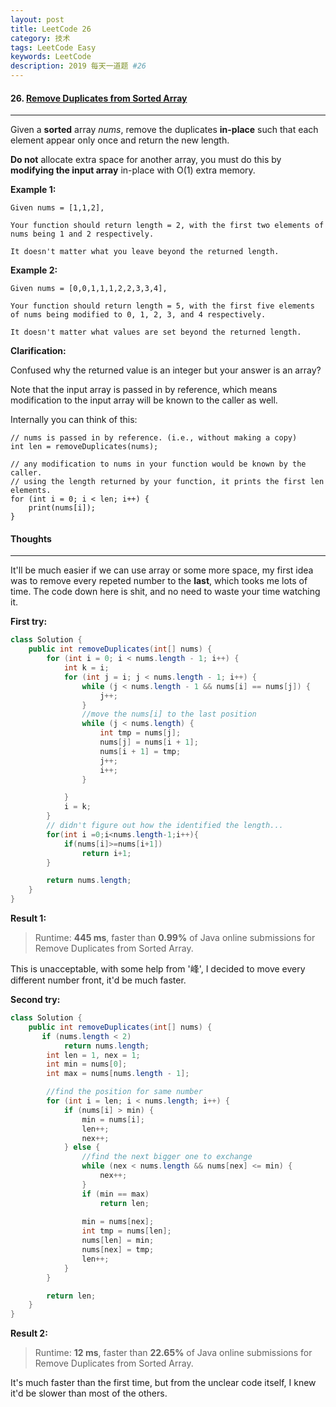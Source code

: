 ```yaml
---
layout: post
title: LeetCode 26
category: 技术
tags: LeetCode Easy
keywords: LeetCode
description: 2019 每天一道题 #26
---
```


#### 26. [Remove Duplicates from Sorted Array](https://leetcode.com/problems/remove-duplicates-from-sorted-array/)
---
Given a **sorted** array *nums*, remove the duplicates **in-place** such that each element appear only once and return the new length.

**Do not** allocate extra space for another array, you must do this by **modifying the input array** in-place with O(1) extra memory.

**Example 1:**
```
Given nums = [1,1,2],

Your function should return length = 2, with the first two elements of nums being 1 and 2 respectively.

It doesn't matter what you leave beyond the returned length.
```
**Example 2:**
```
Given nums = [0,0,1,1,1,2,2,3,3,4],

Your function should return length = 5, with the first five elements of nums being modified to 0, 1, 2, 3, and 4 respectively.

It doesn't matter what values are set beyond the returned length.
```
**Clarification:**

Confused why the returned value is an integer but your answer is an array?

Note that the input array is passed in by reference, which means modification to the input array will be known to the caller as well.

Internally you can think of this:
```
// nums is passed in by reference. (i.e., without making a copy)
int len = removeDuplicates(nums);

// any modification to nums in your function would be known by the caller.
// using the length returned by your function, it prints the first len elements.
for (int i = 0; i < len; i++) {
    print(nums[i]);
}
```

#### Thoughts
---
It'll be much easier if we can use array or some more space, my first idea was to remove every repeted number to the **last**, which tooks me lots of time. The code down here is shit, and no need to waste your time watching it.

**First try:**
```Java
class Solution {
    public int removeDuplicates(int[] nums) {
        for (int i = 0; i < nums.length - 1; i++) {
            int k = i;
            for (int j = i; j < nums.length - 1; i++) {
                while (j < nums.length - 1 && nums[i] == nums[j]) {
                    j++;
                }
                //move the nums[i] to the last position
                while (j < nums.length) {
                    int tmp = nums[j];
                    nums[j] = nums[i + 1];
                    nums[i + 1] = tmp;
                    j++;
                    i++;
                }

            }
            i = k;
        }
        // didn't figure out how the identified the length...
        for(int i =0;i<nums.length-1;i++){
            if(nums[i]>=nums[i+1])
                return i+1;
        }

        return nums.length; 
    }
}
```

**Result 1:**
> Runtime: **445 ms**, faster than **0.99%** of Java online submissions for Remove Duplicates from Sorted Array.

This is unacceptable, with some help from '峰', I decided to move every different number front, it'd be much faster.

**Second try:**
```Java
class Solution {
    public int removeDuplicates(int[] nums) {
       if (nums.length < 2)
            return nums.length;
        int len = 1, nex = 1;
        int min = nums[0];
        int max = nums[nums.length - 1];

        //find the position for same number
        for (int i = len; i < nums.length; i++) {
            if (nums[i] > min) {
                min = nums[i];
                len++;
                nex++;
            } else {
                //find the next bigger one to exchange
                while (nex < nums.length && nums[nex] <= min) {
                    nex++;
                }
                if (min == max)
                    return len;
                
                min = nums[nex];
                int tmp = nums[len];
                nums[len] = min;
                nums[nex] = tmp;
                len++;
            }
        }

        return len;
    }
}
```

**Result 2:**
> Runtime: **12 ms**, faster than **22.65%** of Java online submissions for Remove Duplicates from Sorted Array.

It's much faster than the first time, but from the unclear code itself, I knew it'd be slower than most of the others.
